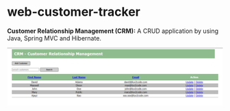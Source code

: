 # web-customer-tracker
**Customer Relationship Management (CRM):** A CRUD application by using Java, Spring MVC and Hibernate.


![CRM Application](https://github.com/anirbanmukherjee952/web-customer-tracker/blob/master/spring-mvc-hibernate-project.png)
